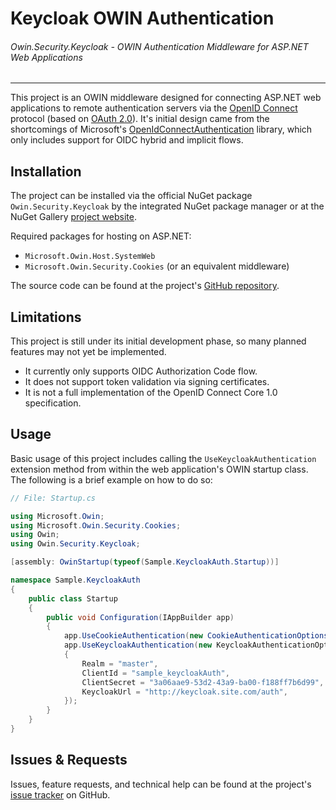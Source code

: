 # Keycloak OWIN Authentication
###### Owin.Security.Keycloak - OWIN Authentication Middleware for ASP.NET Web Applications
-------------------------------------------------------------------------------------------

This project is an OWIN middleware designed for connecting ASP.NET web applications to remote
authentication servers via the [OpenID Connect](http://openid.net/) protocol (based on [OAuth 2.0](http://oauth.net/2/)).
It's initial design came from the shortcomings of Microsoft's
[OpenIdConnectAuthentication](https://msdn.microsoft.com/en-us/library/owin.openidconnectauthenticationextensions.aspx)
library, which only includes support for OIDC hybrid and implicit flows.

## Installation

The project can be installed via the official NuGet package `Owin.Security.Keycloak` by the integrated NuGet package manager or at the NuGet Gallery [project website](https://www.nuget.org/packages/Owin.Security.Keycloak).

Required packages for hosting on ASP.NET:
- `Microsoft.Owin.Host.SystemWeb`
- `Microsoft.Owin.Security.Cookies` (or an equivalent middleware)

The source code can be found at the project's [GitHub repository](https://github.com/dylanplecki/KeycloakOwinAuthentication).

## Limitations

This project is still under its initial development phase, so many planned features may not yet be implemented.

- It currently only supports OIDC Authorization Code flow.
- It does not support token validation via signing certificates.
- It is not a full implementation of the OpenID Connect Core 1.0 specification.

## Usage

Basic usage of this project includes calling the `UseKeycloakAuthentication` extension method from within the web application's OWIN startup class.
The following is a brief example on how to do so:

```c#
// File: Startup.cs

using Microsoft.Owin;
using Microsoft.Owin.Security.Cookies;
using Owin;
using Owin.Security.Keycloak;

[assembly: OwinStartup(typeof(Sample.KeycloakAuth.Startup))]

namespace Sample.KeycloakAuth
{
    public class Startup
    {
        public void Configuration(IAppBuilder app)
        {
            app.UseCookieAuthentication(new CookieAuthenticationOptions());
            app.UseKeycloakAuthentication(new KeycloakAuthenticationOptions
            {
                Realm = "master",
                ClientId = "sample_keycloakAuth",
                ClientSecret = "3a06aae9-53d2-43a9-ba00-f188ff7b6d99",
                KeycloakUrl = "http://keycloak.site.com/auth",
            });
        }
    }
}
```

## Issues & Requests

Issues, feature requests, and technical help can be found at the project's [issue tracker](https://github.com/dylanplecki/KeycloakOwinAuthentication/issues) on GitHub.

